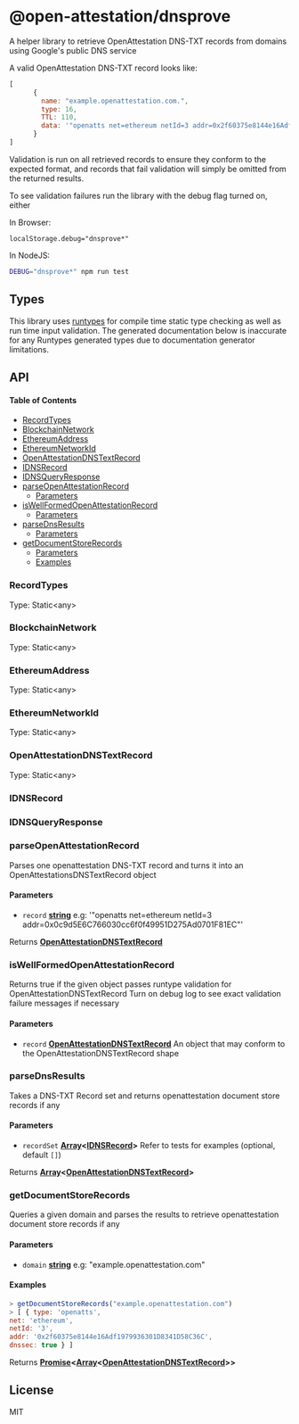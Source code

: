 # @open-attestation/dnsprove

A helper library to retrieve OpenAttestation DNS-TXT records from domains using Google's public DNS service

A valid OpenAttestation DNS-TXT record looks like:

```js
[
      {
        name: "example.openattestation.com.",
        type: 16,
        TTL: 110,
        data: '"openatts net=ethereum netId=3 addr=0x2f60375e8144e16Adf1979936301D8341D58C36C"'
      }
]
```

Validation is run on all retrieved records to ensure they conform to the expected format, and records that fail validation will simply be omitted from the returned results.


To see validation failures run the library with the debug flag turned on, either

In Browser:

`localStorage.debug="dnsprove*"`

In NodeJS:
```sh
DEBUG="dnsprove*" npm run test
```

## Types

This library uses [runtypes](https://github.com/pelotom/runtypes) for compile time static type checking as well as run time input validation. The generated documentation below is inaccurate for any Runtypes generated types due to documentation generator limitations.


## API

<!-- Generated by documentation.js. Update this documentation by updating the source code. -->

#### Table of Contents

-   [RecordTypes](#recordtypes)
-   [BlockchainNetwork](#blockchainnetwork)
-   [EthereumAddress](#ethereumaddress)
-   [EthereumNetworkId](#ethereumnetworkid)
-   [OpenAttestationDNSTextRecord](#openattestationdnstextrecord)
-   [IDNSRecord](#idnsrecord)
-   [IDNSQueryResponse](#idnsqueryresponse)
-   [parseOpenAttestationRecord](#parseopenattestationrecord)
    -   [Parameters](#parameters)
-   [isWellFormedOpenAttestationRecord](#iswellformedopenattestationrecord)
    -   [Parameters](#parameters-1)
-   [parseDnsResults](#parsednsresults)
    -   [Parameters](#parameters-2)
-   [getDocumentStoreRecords](#getdocumentstorerecords)
    -   [Parameters](#parameters-3)
    -   [Examples](#examples)

### RecordTypes

Type: Static&lt;any>

### BlockchainNetwork

Type: Static&lt;any>

### EthereumAddress

Type: Static&lt;any>

### EthereumNetworkId

Type: Static&lt;any>

### OpenAttestationDNSTextRecord

Type: Static&lt;any>

### IDNSRecord

### IDNSQueryResponse

### parseOpenAttestationRecord

Parses one openattestation DNS-TXT record and turns it into an OpenAttestationsDNSTextRecord object

#### Parameters

-   `record` **[string](https://developer.mozilla.org/docs/Web/JavaScript/Reference/Global_Objects/String)** e.g: '"openatts net=ethereum netId=3 addr=0x0c9d5E6C766030cc6f0f49951D275Ad0701F81EC"'

Returns **[OpenAttestationDNSTextRecord](#openattestationdnstextrecord)** 

### isWellFormedOpenAttestationRecord

Returns true if the given object passes runtype validation for OpenAttestationDNSTextRecord
Turn on debug log to see exact validation failure messages if necessary

#### Parameters

-   `record` **[OpenAttestationDNSTextRecord](#openattestationdnstextrecord)** An object that may conform to the OpenAttestationDNSTextRecord shape

### parseDnsResults

Takes a DNS-TXT Record set and returns openattestation document store records if any

#### Parameters

-   `recordSet` **[Array](https://developer.mozilla.org/docs/Web/JavaScript/Reference/Global_Objects/Array)&lt;[IDNSRecord](#idnsrecord)>** Refer to tests for examples (optional, default `[]`)

Returns **[Array](https://developer.mozilla.org/docs/Web/JavaScript/Reference/Global_Objects/Array)&lt;[OpenAttestationDNSTextRecord](#openattestationdnstextrecord)>** 

### getDocumentStoreRecords

Queries a given domain and parses the results to retrieve openattestation document store records if any

#### Parameters

-   `domain` **[string](https://developer.mozilla.org/docs/Web/JavaScript/Reference/Global_Objects/String)** e.g: "example.openattestation.com"

#### Examples

```javascript
> getDocumentStoreRecords("example.openattestation.com")
> [ { type: 'openatts',
net: 'ethereum',
netId: '3',
addr: '0x2f60375e8144e16Adf1979936301D8341D58C36C',
dnssec: true } ]
```

Returns **[Promise](https://developer.mozilla.org/docs/Web/JavaScript/Reference/Global_Objects/Promise)&lt;[Array](https://developer.mozilla.org/docs/Web/JavaScript/Reference/Global_Objects/Array)&lt;[OpenAttestationDNSTextRecord](#openattestationdnstextrecord)>>** 

## License

MIT
